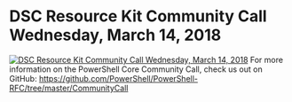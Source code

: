 # DSC Resource Kit Community Call   Wednesday, March 14, 2018

[![DSC Resource Kit Community Call   Wednesday, March 14, 2018](https://i3.ytimg.com/vi/j0mOhOKQk80/hqdefault.jpg "DSC Resource Kit Community Call   Wednesday, March 14, 2018")](https://www.youtube.com/watch?v=j0mOhOKQk80)
For more information on the PowerShell Core Community Call, check us out on GitHub: 
https://github.com/PowerShell/PowerShell-RFC/tree/master/CommunityCall


